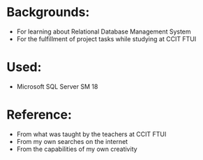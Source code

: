 # Backgrounds:
- For learning about Relational Database Management System
- For the fulfillment of project tasks while studying at CCIT FTUI

# Used:
- Microsoft SQL Server SM 18

# Reference:
- From what was taught by the teachers at CCIT FTUI
- From my own searches on the internet
- From the capabilities of my own creativity
